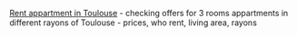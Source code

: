 <a href="https://github.com/EkaterinaTerentyeva/data_analyst_portfolio/blob/main/Rent%20apartment%20Toulouse.ipynb">Rent appartment in Toulouse</a> - checking offers for 3 rooms appartments in different rayons of Toulouse - prices, who rent, living area, rayons

